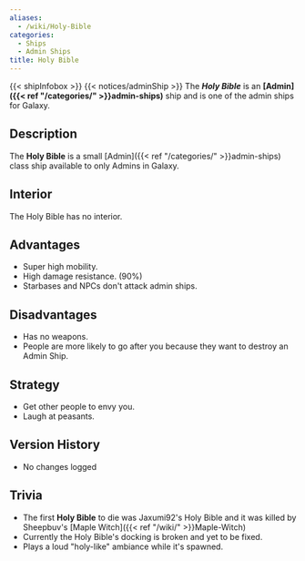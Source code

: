 ```yaml
---
aliases:
  - /wiki/Holy-Bible
categories:
  - Ships
  - Admin Ships
title: Holy Bible
---
```


{{< shipInfobox >}} {{< notices/adminShip >}} The **_Holy Bible_** is an **[Admin]({{< ref "/categories/" >}}admin-ships)** ship and is one of the admin ships for Galaxy.

## Description

The **Holy Bible** is a small [Admin]({{< ref "/categories/" >}}admin-ships) class ship available to only Admins in Galaxy.

## Interior

The Holy Bible has no interior.

## Advantages

- Super high mobility.
- High damage resistance. (90%)
- Starbases and NPCs don't attack admin ships.

## Disadvantages 

- Has no weapons.
- People are more likely to go after you because they want to destroy an Admin Ship.

## Strategy

- Get other people to envy you.
- Laugh at peasants.

## Version History

- No changes logged

## Trivia

- The first **Holy Bible** to die was Jaxumi92's Holy Bible and it was killed by Sheepbuv's [Maple Witch]({{< ref "/wiki/" >}}Maple-Witch)
- Currently the Holy Bible's docking is broken and yet to be fixed.
- Plays a loud "holy-like" ambiance while it's spawned.

